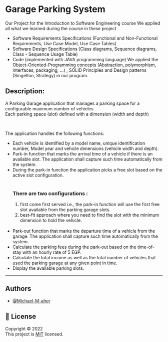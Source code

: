 
# Garage Parking System

Our Project for the Introduction to Software Engineering course
We applied all what we learned during the course in these project 
- Software Requirements Specifications (Functional and Non-Functional Requirements, Use Case Model, Use Case Tables)
- Software Design Specifications (Class diagrams, Sequence diagrams, Class - Sequence Usage Table) 
- Code (implemented with JAVA programming language) 
We applied the Object-Oriented-Programming concepts (Abstraction, polymorphism, interfaces, packaging, …) , SOLID Principles and Design patterns (Singelton, Strategy) in our program.


## Description:

A Parking Garage application that manages a parking space for a 
configurable maximum number of vehicles.  
Each parking space (slot) defined with a 
dimension (width and depth)

&nbsp;

The application handles the following functions:  
- Each vehicle is identified by a model name, unique identification number, Model 
year and vehicle dimensions (vehicle width and depth).  
- Park-in function that marks the arrival time of a vehicle if there is an available slot. The 
application shall capture such time automatically from the system.  
- During the park-in function the application picks a free slot based on the active slot configuration.  
&nbsp; 
  ### There are two configurations :  
    1. first come first served 
        i.e., the park-in function will use the first free slot available from the parking garage slots.   
    2. best-fit approach where you need to find the slot with the minimum dimension to hold the vehicle.  
&nbsp;
- Park-out function that marks the departure time of a vehicle from the garage. The 
application shall capture such time automatically from the system.  
- Calculate the parking fees during the park-out based on the time-of-stay with an hourly 
rate of 5 EGP.  
- Calculate the total income as well as the total number of vehicles that used the parking 
garage at any given point in time.  
- Display the available parking slots.  
---
## Authors  

- [@Michael-M-aher](https://www.github.com/Michael-M-aher)

## 📝 License  
Copyright © 2022  
This project is [MIT](https://github.com/Michael-M-aher/Garage-Parking-System/blob/main/LICENSE) licensed.
